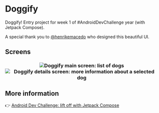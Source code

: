 # Doggify

Doggify! Entry project for week 1 of #AndroidDevChallenge year (with Jetpack Compose).

A special thank you to [@henrikemacedo](https://twitter.com/henrikemacedo) who designed this beautiful UI.


## Screens

<h3 align="center">
  <img src="screens/screen1.png" alt="Doggify main screen: list of dogs" />
  <img src="screens/screen1.png" alt="Doggify details screen: more information about a selected dog" />
</h3>


## More information

👉 [Android Dev Challenge: lift off with Jetpack Compose](https://android-developers.googleblog.com/2021/02/android-dev-challenge-lift-off-with.html)